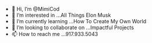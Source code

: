 - 👋 Hi, I’m @MimiCod
- 👀 I’m interested in ...All Things Elon Musk
- 🌱 I’m currently learning ...How To Create My Own World
- 💞️ I’m looking to collaborate on ...Impactful Projects
- 📫 How to reach me ...917.933.5043

<!---
MimiCod/MimiCod is a ✨ special ✨ repository because its `README.md` (this file) appears on your GitHub profile.
You can click the Preview link to take a look at your changes.
--->
